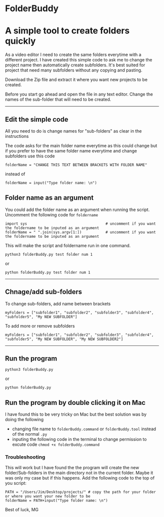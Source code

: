 # FolderBuddy

# A simple tool to create folders quickly

As a video editor I need to create the same folders everytime with a different project. I have created this simple code to ask me to change the project name then automatically create subfolders. It's best suited for project that need many subfolders without any copying and pasting.

Download the Zip file and extract it where you want new projects to be created. 

Before you start go ahead and open the file in any text editor. Change the names of the sub-folder that will need to be created. 

-----------------------------------------------------------------------------------------

## Edit the simple code

All you need to do is change names for "sub-folders" as clear in the instructions

The code asks for the main folder name everytime as this could change but if you prefer to have the same folder name everytime and change subfolders use this code

```folderName = "CHANGE THIS TEXT BETWEEN BRACKETS WITH FOLDER NAME"```

instead of 

```folderName = input("Type folder name: \n")```

## Folder name as an argument

You could add the folder name as an argument when running the script. Uncomment the following code for `foldername`

```
import sys                                    # uncomment if you want the foldername to be inputed as an argument 
folderName = " ".join(sys.argv[1:])           # uncomment if you want the foldername to be inputed as an argument 

```

This will make the script and foldername run in one command. 

```
python3 folderBuddy.py test folder num 1

```
or

```
python folderBuddy.py test folder num 1

```
-----------------------------------------------------------------------------------------
## Chnage/add sub-folders


To change sub-folders, add name between brackets

``` 
myFolders = ["subfolder1", "subfolder2", "subfolder3", "subfolder4", "subfolder5", "My NEW SUBFOLDER"]

```

To add more or remove subfolders

```
myFolders = ["subfolder1", "subfolder2", "subfolder3", "subfolder4", "subfolder5", "My NEW SUBFOLDER", "My NEW SUBFOLDER2"]

```

-----------------------------------------------------------------------------------------

## Run the program

```
python3 folderBuddy.py
```
or
```
python folderBuddy.py
```

## Run the program by double clicking it on Mac

I have found this to be very tricky on Mac but the best solution was by doing the following

- changing file name to `folderBuddy.command` or `folderBuddy.tool` instead of the normal `.py`
- inputing the following code in the terminal to change permission to excute code `chmod +x folderBuddy.command`

### Troubleshooting

This will work but I have found the the program will create the new folder/Sub-folders in the main directory not in the current folder. Maybe it was only my case but if this happens. Add the following code to the top of you script:

```
PATH = "/Users/Jim/Desktop/projects/" # copy the path for your folder or where you want your new folder to be
folderName = PATH+input("Type folder name: \n")     
```

Best of luck,
MG
